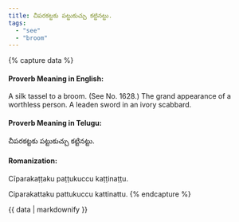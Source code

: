 ```yaml
---
title: చీపరకట్టకు పట్టుకుచ్చు కట్టినట్టు.
tags:
  - "see"
  - "broom"
---
```


{% capture data %}
#### Proverb Meaning in English:
A silk tassel to a broom.
(See No. 1628.)
The grand appearance of a worthless person.
A leaden sword in an ivory scabbard.

#### Proverb Meaning in Telugu:
చీపరకట్టకు పట్టుకుచ్చు కట్టినట్టు.

#### Romanization:
Cīparakaṭṭaku paṭṭukuccu kaṭṭinaṭṭu.

Ciparakattaku pattukuccu kattinattu.
{% endcapture %}

{{ data | markdownify }}

